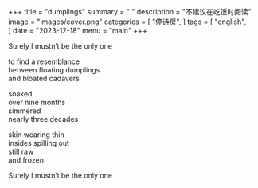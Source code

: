+++
title = "dumplings"
summary = " "
description = "不建议在吃饭时阅读"
image = "images/cover.png"
categories = [
    "停诗房",
]
tags = [
    "english",  
]
date = "2023-12-18"
menu = "main"
+++

Surely I mustn’t be the only one

to find a resemblance<br>
between floating dumplings<br>
and bloated cadavers<br> 

soaked<br> 
over nine months<br> 
simmered<br>
nearly three decades

skin wearing thin<br>
insides spilling out<br> 
still raw<br>
and frozen

Surely I mustn’t be the only one
